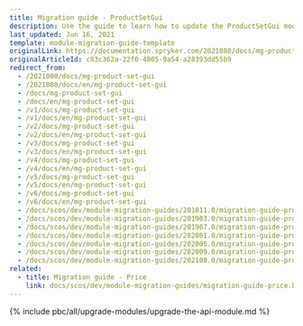 ```yaml
---
title: Migration guide - ProductSetGui
description: Use the guide to learn how to update the ProductSetGui module to a newer version.
last_updated: Jun 16, 2021
template: module-migration-guide-template
originalLink: https://documentation.spryker.com/2021080/docs/mg-product-set-gui
originalArticleId: c83c362a-22f0-4805-9a54-a28393dd55b9
redirect_from:
  - /2021080/docs/mg-product-set-gui
  - /2021080/docs/en/mg-product-set-gui
  - /docs/mg-product-set-gui
  - /docs/en/mg-product-set-gui
  - /v1/docs/mg-product-set-gui
  - /v1/docs/en/mg-product-set-gui
  - /v2/docs/mg-product-set-gui
  - /v2/docs/en/mg-product-set-gui
  - /v3/docs/mg-product-set-gui
  - /v3/docs/en/mg-product-set-gui
  - /v4/docs/mg-product-set-gui
  - /v4/docs/en/mg-product-set-gui
  - /v5/docs/mg-product-set-gui
  - /v5/docs/en/mg-product-set-gui
  - /v6/docs/mg-product-set-gui
  - /v6/docs/en/mg-product-set-gui
  - /docs/scos/dev/module-migration-guides/201811.0/migration-guide-productsetgui.html
  - /docs/scos/dev/module-migration-guides/201903.0/migration-guide-productsetgui.html
  - /docs/scos/dev/module-migration-guides/201907.0/migration-guide-productsetgui.html
  - /docs/scos/dev/module-migration-guides/202001.0/migration-guide-productsetgui.html
  - /docs/scos/dev/module-migration-guides/202005.0/migration-guide-productsetgui.html
  - /docs/scos/dev/module-migration-guides/202009.0/migration-guide-productsetgui.html
  - /docs/scos/dev/module-migration-guides/202108.0/migration-guide-productsetgui.html
related:
  - title: Migration guide - Price
    link: docs/scos/dev/module-migration-guides/migration-guide-price.html
---
```

{% include pbc/all/upgrade-modules/upgrade-the-api-module.md %} <!-- To edit, see /_includes/pbc/all/upgrade-modules/upgrade-the-api-module.md -->
